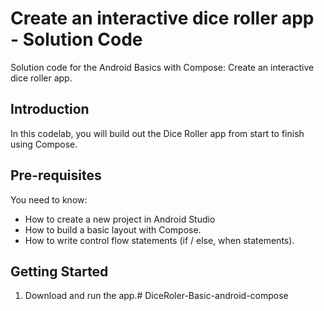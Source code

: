 Create an interactive dice roller app - Solution Code
=======================================

Solution code for the Android Basics with Compose: Create an interactive dice roller app.

Introduction
------------
In this codelab, you will build out the Dice Roller app from start to finish using Compose.

Pre-requisites
--------------

You need to know:
- How to create a new project in Android Studio
- How to build a basic layout with Compose.
- How to write control flow statements (if / else, when statements).

Getting Started
---------------

1. Download and run the app.# DiceRoler-Basic-android-compose
